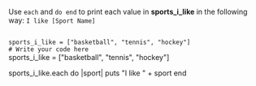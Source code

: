 Use `each` and `do end`
to print each value in **sports_i_like**
in the following way:
`I like [Sport Name]`

<codeblock language="ruby" type="exercise" testMode="fixedInput">
<code>
sports_i_like = ["basketball", "tennis", "hockey"]
# Write your code here
</code>

<solution>
sports_i_like = ["basketball", "tennis", "hockey"]

sports_i_like.each do |sport|
  puts "I like " + sport
end
</solution>
</codeblock>
